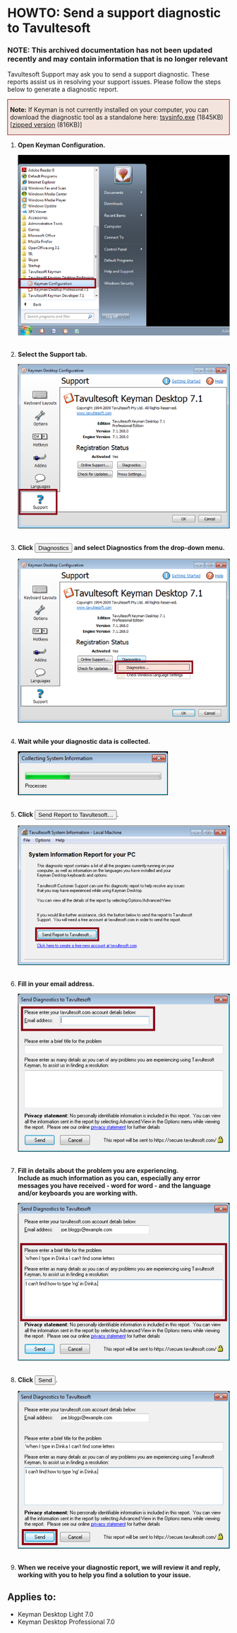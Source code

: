 # HOWTO: Send a support diagnostic to Tavultesoft

### **NOTE**: This archived documentation has not been updated recently and may contain information that is no longer relevant


<p>Tavultesoft Support may ask you to send a support diagnostic. These reports assist us in resolving your support issues. Please follow the steps below to generate a diagnostic report.</p>

<div style='border:1px maroon solid; background-color:#f3e5de; padding:0px 5px;'>
<p><b>Note:</b> If Keyman is not currently installed on your computer, you can download the diagnostic tool as a standalone here: <a href='/support/tsysinfo.exe'>tsysinfo.exe</a> (1845KB) [<a href='/support/tsysinfo.zip'>zipped version</a> (816KB)]</p></div>

<ol>
<li>
  <b>Open Keyman Configuration.</b><br/>
  <p><img src='assets/kb0040/step1.png' alt='Open Keyman Configuration' /></p>
</li><br/>

<li>
  <b>Select the Support tab.</b><br/>
  <p><img src='assets/kb0040/step2.png' alt='Click Support' /></p>
</li><br/>

<li>
  <b>Click</b> <button type='button'>Diagnostics</button> <b>and select Diagnostics from the drop-down menu.</b><br/>
  <p><img src='assets/kb0040/step3.png' alt='Click Diagnostics' /></p>
</li><br/>

<li>
  <b>Wait while your diagnostic data is collected.</b><br/>
  <p><img src='assets/kb0040/step4.png' alt='Wait for the diagnostic data to be collected' /></p>
</li><br/>

<li>
  <b>Click</b> <button type='button'>Send Report to Tavultesoft…</button>.<br/>
  <p><img src='assets/kb0040/step5.png' alt='Click Send to Tavultesoft' /></p>
</li><br/>

<li>
  <b>Fill in your email address.</b><br/>
  <p><img src='assets/kb0040/step6.png' alt='Fill in email address and password' /></p>
</li><br/>

<li>
  <b>Fill in details about the problem you are experiencing.<br/>Include as much information
     as you can, especially any error messages you have received - word for word - and the
     language and/or keyboards you are working with.</b><br/>
  <p><img src='assets/kb0040/step7.png' alt='Fill in details' /></p>
</li><br/>

<li>
  <b>Click</b> <button type='button'>Send</button>.<br/>
  <p><img src='assets/kb0040/step8.png' alt='Click Send' /></p>
</li><br/>

<li>
  <b>When we receive your diagnostic report, we will review it and reply, working with you to help you find a solution to your issue.</b>
</li>

</ol>


## Applies to:
 * Keyman Desktop Light 7.0
 * Keyman Desktop Professional 7.0
